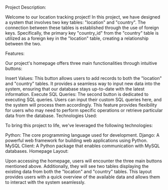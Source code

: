 Project Description:

Welcome to our location tracking project! In this project, we have designed a system that involves two key tables: "location" and "country". The connection between these tables is established through the use of foreign keys. Specifically, the primary key "country_id" from the "country" table is utilized as a foreign key in the "location" table, creating a relationship between the two.

Features:

Our project's homepage offers three main functionalities through intuitive buttons:

Insert Values: This button allows users to add records to both the "location" and "country" tables. It provides a seamless way to input new data into the system, ensuring that our database stays up-to-date with the latest information.
Execute SQL Queries: The second button is dedicated to executing SQL queries. Users can input their custom SQL queries here, and the system will process them accordingly. This feature provides flexibility for users who may need to perform specific operations or retrieve particular data from the database.
Technologies Used:

To bring this project to life, we've leveraged the following technologies:

Python: The core programming language used for development.
Django: A powerful web framework for building web applications using Python.
MySQL Client: A Python package that enables communication with MySQL databases.
Homepage Layout:

Upon accessing the homepage, users will encounter the three main buttons mentioned above. Additionally, they will see two tables displaying the existing data from both the "location" and "country" tables. This layout provides users with a quick overview of the available data and allows them to interact with the system seamlessly.

